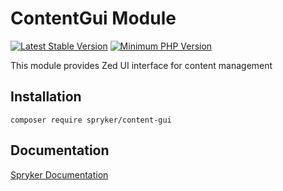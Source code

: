 # ContentGui Module
[![Latest Stable Version](https://poser.pugx.org/spryker/content-gui/v/stable.svg)](https://packagist.org/packages/spryker/content-gui)
[![Minimum PHP Version](https://img.shields.io/badge/php-%3E%3D%207.3-8892BF.svg)](https://php.net/)

This module provides Zed UI interface for content management

## Installation

```
composer require spryker/content-gui
```

## Documentation

[Spryker Documentation](https://academy.spryker.com/developing_with_spryker/module_guide/modules.html)
